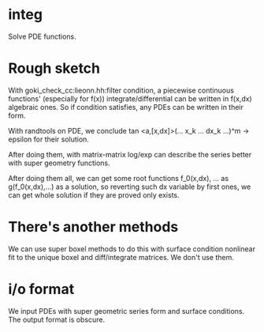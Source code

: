 # integ
Solve PDE functions.

# Rough sketch
With goki_check_cc:lieonn.hh:filter condition, a piecewise continuous functions' (especially for f(x)) integrate/differential can be written in f(x,dx) algebraic ones.
So if condition satisfies, any PDEs can be written in their form.

With randtools on PDE, we conclude tan \<a,\[x,dx\]\>(... x_k ... dx_k ...)^m -\> epsilon for their solution.

After doing them, with matrix-matrix log/exp can describe the series better with super geometry functions.

After doing them all, we can get some root functions f\_0(x,dx), ... as g(f\_0(x,dx),...) as a solution, so reverting such dx variable by first ones, we can get whole solution if they are proved only exists.

# There's another methods
We can use super boxel methods to do this with surface condition nonlinear fit to the unique boxel and diff/integrate matrices.
We don't use them.

# i/o format
We input PDEs with super geometric series form and surface conditions.
The output format is obscure.

